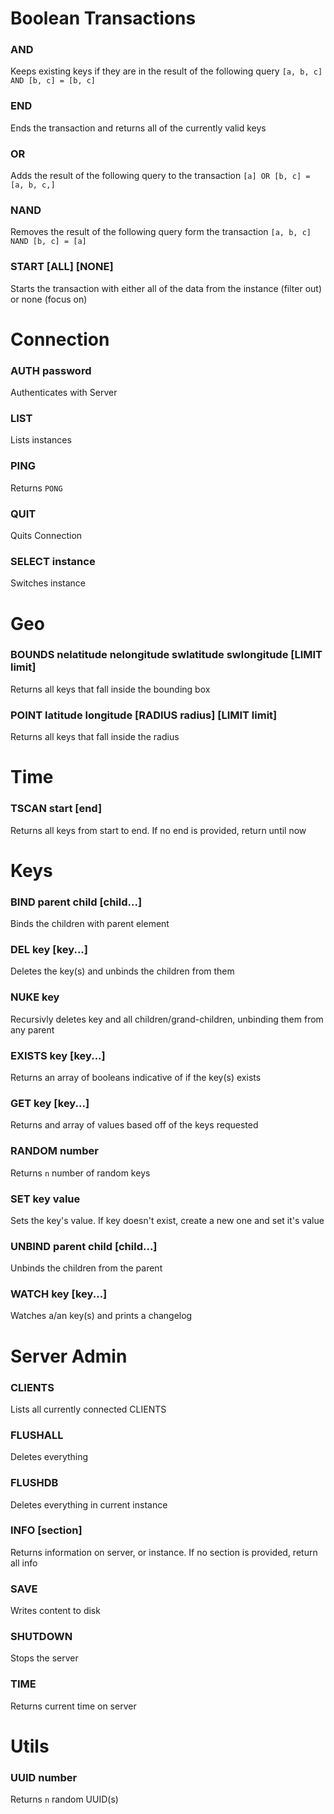 # Boolean Transactions
### AND
Keeps existing keys if they are in the result of the following query
`[a, b, c] AND [b, c] = [b, c]`

### END
Ends the transaction and returns all of the currently valid keys

### OR
Adds the result of the following query to the transaction
`[a] OR [b, c] = [a, b, c,]`

### NAND
Removes the result of the following query form the transaction
`[a, b, c] NAND [b, c] = [a]`

### START [ALL] [NONE]
Starts the transaction with either all of the data from the instance (filter out) or none (focus on)


# Connection
### AUTH password
Authenticates with Server

### LIST
Lists instances

### PING
Returns `PONG`

### QUIT
Quits Connection

### SELECT instance
Switches instance


# Geo
### BOUNDS nelatitude nelongitude swlatitude swlongitude [LIMIT limit]
Returns all keys that fall inside the bounding box

### POINT latitude longitude [RADIUS radius] [LIMIT limit]
Returns all keys that fall inside the radius


# Time
### TSCAN start [end]
Returns all keys from start to end. If no end is provided, return until now


# Keys
### BIND parent child [child...]
Binds the children with parent element

### DEL key [key...]
Deletes the key(s) and unbinds the children from them

### NUKE key
Recursivly deletes key and all children/grand-children, unbinding them from any parent

### EXISTS key [key...]
Returns an array of booleans indicative of if the key(s) exists

### GET key [key...]
Returns and array of values based off of the keys requested

### RANDOM number
Returns `n` number of random keys

### SET key value
Sets the key's value. If key doesn't exist, create a new one and set it's value

### UNBIND parent child [child...]
Unbinds the children from the parent

### WATCH key [key...]
Watches a/an key(s) and prints a changelog


# Server Admin
### CLIENTS
Lists all currently connected CLIENTS

### FLUSHALL
Deletes everything

### FLUSHDB
Deletes everything in current instance

### INFO [section]
Returns information on server, or instance. If no section is provided, return all info

### SAVE
Writes content to disk

### SHUTDOWN
Stops the server

### TIME
Returns current time on server

# Utils
### UUID number
Returns `n` random UUID(s)

